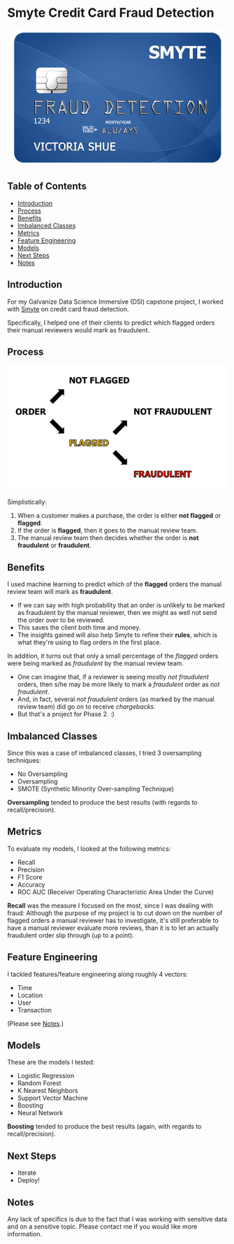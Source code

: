 # Smyte Credit Card Fraud Detection

<p align='center'><img src='CreditCard.jpg' /></p>

## Table of Contents

- [Introduction](#introduction)
- [Process](#process)
- [Benefits](#benefits)
- [Imbalanced Classes](#imbalanced-classes)
- [Metrics](#metrics)
- [Feature Engineering](#feature-engineering)
- [Models](#models)
- [Next Steps](#next-steps)
- [Notes](#notes)

## <a name='introduction'></a> Introduction

For my Galvanize Data Science Immersive (DSI) capstone project, I worked with [Smyte](https://www.smyte.com) on credit card fraud detection.

Specifically, I helped one of their clients to predict which flagged orders their manual reviewers would mark as fraudulent.

## <a name='process'></a> Process

<p align='center'><img src='Process.gif' /></p>

Simplistically:
 1. When a customer makes a purchase, the order is either __not flagged__ or __flagged__.
 2. If the order is __flagged__, then it goes to the manual review team.
 3. The manual review team then decides whether the order is __not fraudulent__ or __fraudulent__.

## <a name='benefits'></a> Benefits

I used machine learning to predict which of the __flagged__ orders the manual review team will mark as __fraudulent__.
- If we can say with high probability that an order is unlikely to be marked as fraudulent by the manual reviewer, then we might as well not send the order over to be reviewed.
- This saves the client both time and money.
- The insights gained will also help Smyte to refine their __rules__, which is what they're using to flag orders in the first place.

In addition, it turns out that only a small percentage of the _flagged_ orders were being marked as _fraudulent_ by the manual review team.
- One can imagine that, if a reviewer is seeing mostly _not fraudulent_ orders, then s/he may be more likely to mark a _fraudulent_ order as _not fraudulent_.
- And, in fact, several _not fraudulent_ orders (as marked by the manual review team) did go on to receive _chargebacks_.
- But that's a project for Phase 2. :)

## <a name='imbalanced-classes'></a> Imbalanced Classes

Since this was a case of imbalanced classes, I tried 3 oversampling techniques:
- No Oversampling
- Oversampling
- SMOTE (Synthetic Minority Over-sampling Technique)

__Oversampling__ tended to produce the best results (with regards to recall/precision).

## <a name='metrics'></a> Metrics

To evaluate my models, I looked at the following metrics:
- Recall
- Precision
- F1 Score
- Accuracy
- ROC AUC (Receiver Operating Characteristic Area Under the Curve)

__Recall__ was the measure I focused on the most, since I was dealing with fraud: Although the purpose of my project is to cut down on the number of flagged orders a manual reviewer has to investigate, it's still preferable to have a manual reviewer evaluate more reviews, than it is to let an actually fraudulent order slip through (up to a point).

## <a name='feature-engineering'></a> Feature Engineering

I tackled features/feature engineering along roughly 4 vectors:
- Time
- Location
- User
- Transaction

(Please see [Notes](#notes).)

## <a name='models'></a> Models

These are the models I tested:
- Logistic Regression
- Random Forest
- K Nearest Neighbors
- Support Vector Machine
- Boosting
- Neural Network

__Boosting__ tended to produce the best results (again, with regards to recall/precision).

## <a name='next-steps'></a> Next Steps

- Iterate
- Deploy!

## <a name='notes'></a> Notes

Any lack of specifics is due to the fact that I was working with sensitive data and on a sensitive topic. Please contact me if you would like more information.
